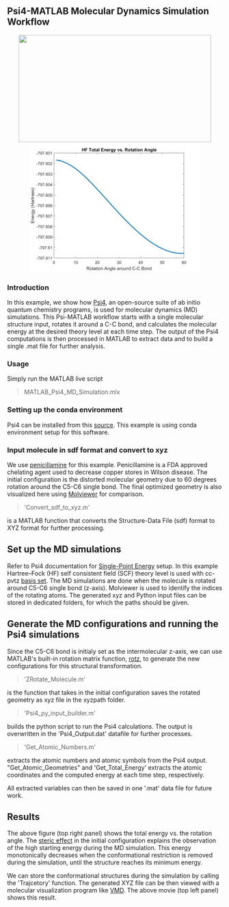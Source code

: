 ## Psi4-MATLAB Molecular Dynamics Simulation Workflow  

<p align="center">
<img src="https://github.com/hjooya/Chemical-Theory-and-Computation/blob/main/Psi4-MATLAB-MD-Simulations/Penicillamine_MD_Simulation.gif" width="450" height="250"/> <img src="https://github.com/hjooya/Chemical-Theory-and-Computation/blob/main/Psi4-MATLAB-MD-Simulations/HF_Energy_Plot.jpg" width="400" height="300" />
</p>

### Introduction
In this example, we show how [Psi4](https://psicode.org/), an open-source suite of ab initio quantum chemistry programs, is used for molecular dynamics (MD) simulations. This Psi-MATLAB workflow starts with a single molecular structure input, rotates it around a C-C bond, and calculates the molecular energy at the desired theory level at each time step.  The output of the Psi4 computations is then processed in MATLAB to extract data and to build a single .mat file for further analysis.  

### Usage 
Simply run the MATLAB live script 
> MATLAB_Psi4_MD_Simulation.mlx

### Setting up the conda environment
Psi4 can be installed from this [source](https://psicode.org/installs/v17/). This example is using conda environment setup for this software.

### Input molecule in sdf format and convert to xyz
We use [penicillamine](https://pubchem.ncbi.nlm.nih.gov/compound/Penicillamine) for this example. Penicillamine is a FDA approved chelating agent used to decrease copper stores in Wilson disease. The initial configuration is the distorted molecular geometry due to 60 degrees rotation around the C5-C6 single bond. The final optimized geometry is also visualized here using [Molviewer](https://www.mathworks.com/help/bioinfo/ref/molviewer.html) for comparison. 
> 'Convert_sdf_to_xyz.m' 

is a MATLAB function that converts the Structure-Data File (sdf) format to XYZ format for further processing.

## Set up the MD simulations
Refer to Psi4 documentation for [Single-Point Energy](https://psicode.org/psi4manual/master/energy.html) setup. In this example Hartree–Fock (HF) self consistent field (SCF) theory level is used with cc-pvtz [basis set](https://psicode.org/psi4manual/master/basissets.html). The MD simulations are done when the molecule is rotated around C5-C6 single bond (z-axis). Molviewer is used to identify the indices of the rotating atoms. The generated xyz and Python input files can be stored in dedicated folders, for which the paths should be given.

## Generate the MD configurations and running the Psi4 simulations
Since the C5-C6 bond is initialy set as the intermolecular z-axis, we can use MATLAB's built-in rotation matrix function, [rotz](https://www.mathworks.com/help/phased/ref/rotz.html), to generate the new configurations for this structural transformation. 
> 'ZRotate_Molecule.m' 

is the function that takes in the initial configuration saves the rotated geometry as xyz file in the xyzpath folder. 
> 'Psi4_py_input_builder.m' 

builds the python script to run the Psi4 calculations. The output is overwritten in the 'Psi4_Output.dat' datafile for further processes.
> 'Get_Atomic_Numbers.m' 

extracts the atomic numbers and atomic symbols from the Psi4 output. "Get_Atomic_Geometries" and 'Get_Total_Energy' extracts the atomic coordinates and the computed energy at each time step, respectively.

All extracted variables can then be saved in one '.mat' data file for future work. 

## Results
The above figure (top right panel) shows the total energy vs. the rotation angle. The [steric effect](https://www.sciencedirect.com/topics/chemistry/steric-effect) in the initial configuration explains the observation of the high starting energy during the MD simulation. This energy monotonically decreases when the conformational restriction is removed during the simulation, until the structure reaches its minimum energy.   

We can store the conformational structures during the simulation by calling the 'Trajcetory' function. The generated XYZ file can be then viewed with a molecular visualization program like [VMD](https://www.ks.uiuc.edu/Research/vmd/). The above movie (top left panel) shows this result.



